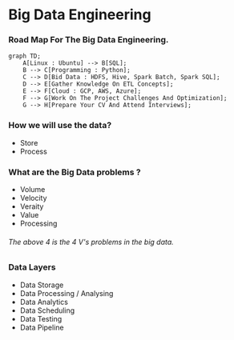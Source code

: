 # Big Data Engineering 

### Road Map For The Big Data Engineering.

```mermaid
graph TD;
    A[Linux : Ubuntu] --> B[SQL];
    B --> C[Programming : Python];
    C --> D[Bid Data : HDFS, Hive, Spark Batch, Spark SQL];
    D --> E[Gather Knowledge On ETL Concepts];
    E --> F[Cloud : GCP, AWS, Azure];
    F --> G[Work On The Project Challenges And Optimization];
    G --> H[Prepare Your CV And Attend Interviews];
```


### How we will use the data?
   - Store
   - Process

### What are the Big Data problems ?
   - Volume
   - Velocity
   - Veraity
   - Value
   - Processing
 ###### The above 4 is the 4 V's problems in the big data.

### Data Layers
   - Data Storage
   - Data Processing / Analysing
   - Data Analytics
   - Data Scheduling
   - Data Testing
   - Data Pipeline
